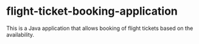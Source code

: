 # flight-ticket-booking-application
This is a Java application that allows booking of flight tickets based on the availability.
